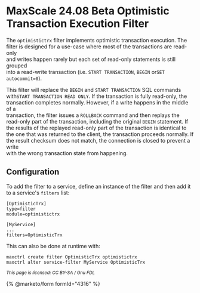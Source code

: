 # MaxScale 24.08 Beta Optimistic Transaction Execution Filter

The `optimistictrx` filter implements optimistic transaction execution. The\
filter is designed for a use-case where most of the transactions are read-only\
and writes happen rarely but each set of read-only statements is still grouped\
into a read-write transaction (i.e. `START TRANSACTION`, `BEGIN` or`SET autocommit=0`).

This filter will replace the `BEGIN` and `START TRANSACTION` SQL commands with`START TRANSACTION READ ONLY`. If the transaction is fully read-only, the\
transaction completes normally. However, if a write happens in the middle of a\
transaction, the filter issues a `ROLLBACK` command and then replays the\
read-only part of the transaction, including the original `BEGIN` statement. If\
the results of the replayed read-only part of the transaction is identical to\
the one that was returned to the client, the transaction proceeds normally. If\
the result checksum does not match, the connection is closed to prevent a write\
with the wrong transaction state from happening.

## Configuration

To add the filter to a service, define an instance of the filter and then add it\
to a service's `filters` list:

```
[OptimisticTrx]
type=filter
module=optimistictrx

[MyService]
...
filters=OptimisticTrx
```

This can also be done at runtime with:

```
maxctrl create filter OptimisticTrx optimistictrx
maxctrl alter service-filter MyService OptimisticTrx
```

<sub>_This page is licensed: CC BY-SA / Gnu FDL_</sub>

{% @marketo/form formId="4316" %}
